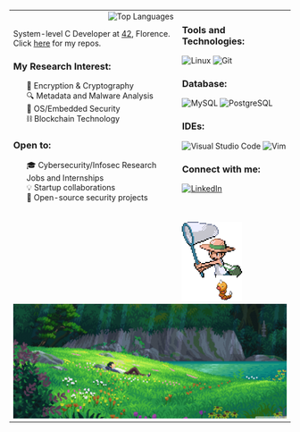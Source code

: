 
<table style="width: 100%;">
  <tr>
    <td width="60%" style="vertical-align: top;">
      &nbsp;&nbsp;&nbsp; 
      <img src="https://github-readme-stats.vercel.app/api/top-langs?username=buggcatcher&show_icons=true&locale=en&layout=compact&theme=default" alt="Top Languages" style="float: right; margin-right: 1px;"/>
      <br>
      <p>System-level C Developer at <a href="https://www.42network.org/42-schools/">42</a>, Florence. Click <a href="https://github.com/buggcatcher?tab=repositories">here</a> for my repos.</p>
      <h3>My Research Interest:</h3>
      <ul style="font-size: 14px; list-style-type: none;">
<li>🔐 Encryption & Cryptography</li>
<li>🔍 Metadata and Malware Analysis</li>
<li>🤖 OS/Embedded Security</li>
<li>⛓️ Blockchain Technology</li>
</ul>
<h3>Open to:</h3>
<ul style="font-size: 14px; list-style-type: none;">
    <li>🎓 Cybersecurity/Infosec Research Jobs and Internships</li>
    <li>💡 Startup collaborations</li>
    <li>🚀 Open-source security projects</li>
      </ul>
      <br>
    </td>
    <td width="40%" style="position: relative;">
      <h3>Tools and Technologies:</h3>
      <img src="https://img.shields.io/badge/Linux-FCC624?style=for-the-badge&logo=linux&logoColor=black" alt="Linux" />
      <img src="https://img.shields.io/badge/GIT-E44C30?style=for-the-badge&logo=git&logoColor=white" alt="Git" />
      <br>
      <h3>Database:</h3>
      <img src="https://img.shields.io/badge/MySQL-00000F?style=for-the-badge&logo=mysql&logoColor=white" alt="MySQL" />
      <img src="https://img.shields.io/badge/PostgreSQL-316192?style=for-the-badge&logo=postgresql&logoColor=white" alt="PostgreSQL" />
      <br>
      <h3>IDEs:</h3>
      <img src="https://img.shields.io/badge/Visual%20Studio%20Code-0078d7.svg?style=for-the-badge&logo=visual-studio-code&logoColor=white" alt="Visual Studio Code" />
      <img src="https://img.shields.io/badge/VIM-%2311AB00.svg?style=for-the-badge&logo=vim&logoColor=white" alt="Vim" />
      <br>
      <h3>Connect with me:</h3>
      <div style="position: relative;">
        <a href="https://www.linkedin.com/in/marko-ilincic-891653350/">
          <img src="https://img.shields.io/badge/LinkedIn-0077B5?style=for-the-badge&logo=linkedin&logoColor=white" alt="LinkedIn" />
        </a>
      </div>
      <br>
      <br>
      <div style="position: relative; width: fit-content;">
      &nbsp;&nbsp;&nbsp;&nbsp;&nbsp;&nbsp;&nbsp;&nbsp;&nbsp;&nbsp;&nbsp;&nbsp;&nbsp;&nbsp;&nbsp;&nbsp;&nbsp;&nbsp;&nbsp;&nbsp;&nbsp;&nbsp;&nbsp;&nbsp;&nbsp;&nbsp;&nbsp;
        <img src="https://github.com/buggcatcher/BOX/blob/main/weedle.gif?raw=true" 
             alt="Weedle" 
             style="position: absolute; bottom: 0; left: 50%; transform: translateX(-40%); z-index: 1;" />
      &nbsp;&nbsp;&nbsp;&nbsp;&nbsp;&nbsp;&nbsp;&nbsp;&nbsp;&nbsp;&nbsp;&nbsp;
        <img src="https://github.com/buggcatcher/BOX/blob/main/bugcatcher.png?raw=true" 
             alt="Bug Catcher" 
             style="display: block;" />
      </div>
    </td>
  </tr>
  <tr>
    <td colspan="2" align="center" width="100%">
      <img src="https://github.com/buggcatcher/BOX/blob/main/pixel_art-wallpaper-3440x1440.jpg?raw=true" alt="Pixel Art Wallpaper" width="100%" />
    </td>
  </tr>
</table>

